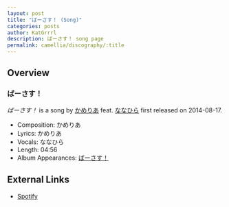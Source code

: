 ```yaml
---
layout: post
title: "ばーさす！ (Song)"
categories: posts
author: KatGrrrl
description: ばーさす！ song page
permalink: camellia/discography/:title
---
```


## Overview

### ばーさす！

*ばーさす！* is a song by [かめりあ](/camellia) feat. [ななひら](#) first released on 2014-08-17.

* Composition: かめりあ
* Lyrics: かめりあ
* Vocals: ななひら
* Length: 04:56
* Album Appearances: [ばーさす！](<{% link postsInclude/_posts/camellia/albums/Versus/2023-12-06-Versus.md %}>)

## External Links

* [Spotify](https://open.spotify.com/track/7vNat4TCh0pjHqqSFrQ3k8?si=044e7c22aa7a4ecf)
